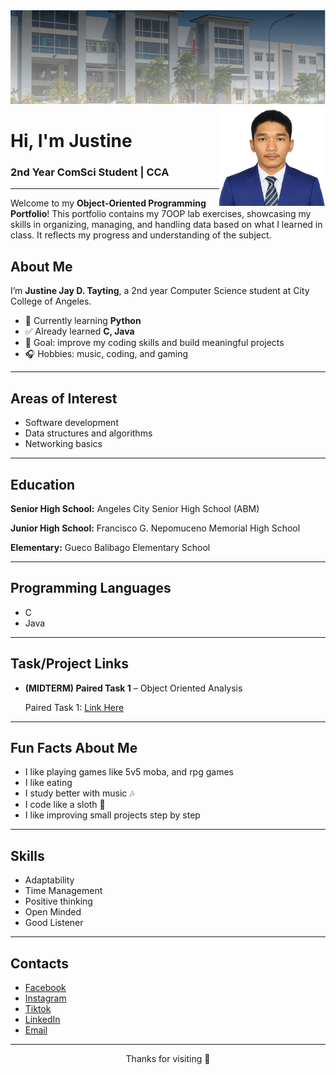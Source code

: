 <img width="1100" height="150" alt="image" src="images/Justine_Banner.png" />

<img align="right" src="images/Justine.profile.png" width="170" height="160">

# Hi, I'm Justine
### 2nd Year ComSci Student | CCA

---
Welcome to my **Object-Oriented Programming Portfolio**! This portfolio contains my 7OOP lab exercises, showcasing my skills in organizing, managing, 
and handling data based on what I learned in class. It reflects my progress and understanding of the subject.

## About Me

I’m **Justine Jay D. Tayting**, a 2nd year Computer Science student at City College of Angeles.  
- 🌱 Currently learning **Python**  
- ✅ Already learned **C, Java**  
- 🎯 Goal: improve my coding skills and build meaningful projects  
- 🎧 Hobbies: music, coding, and gaming 

---

## Areas of Interest
- Software development  
- Data structures and algorithms  
- Networking basics  

---

## Education
 **Senior High School:** Angeles City Senior High School (ABM)  
 
 **Junior High School:** Francisco G. Nepomuceno Memorial High School 
 
 **Elementary:** Gueco Balibago Elementary School

---
 
## Programming Languages
- C  
- Java  

---

## Task/Project Links

- **(MIDTERM) Paired Task 1** – Object Oriented Analysis
  
  Paired Task 1: [Link Here](https://github.com/tayting05/7OOP-Lab-Task/blob/main/Task&Projects/MIDTERM/Paired%20Task%201.md)

---

## Fun Facts About Me
- I like playing games like 5v5 moba, and rpg games 
- I like eating 
- I study better with music 🎶
- I code like a sloth 🤣  
- I like improving small projects step by step  

---

## Skills
- Adaptability 
- Time Management  
- Positive thinking   
- Open Minded 
- Good Listener   
 
---

## Contacts
- [Facebook](https://facebook.com/tayting05/)
- [Instagram](https://instagram.com/tayting05/)
- [Tiktok](https://tiktok.com/@tayting05/)
- [LinkedIn](https://linkedin.com/in/justine-jay-tayting-406aa6332/)  
- [Email](jtayting24-1435@cca.edu.ph)

---
<p align="center">Thanks for visiting 🚀</p>
